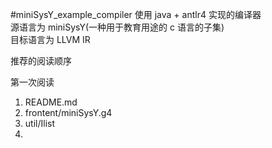 #miniSysY_example_compiler 
使用 java + antlr4 实现的编译器   
源语言为 miniSysY(一种用于教育用途的 c 语言的子集)  
目标语言为 LLVM IR





推荐的阅读顺序

第一次阅读
1. README.md
2. frontent/miniSysY.g4
3. util/Ilist
4. 